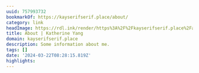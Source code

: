 ```yaml
---
uuid: 757993732
bookmarkOf: https://kayserifserif.place/about/
category: link
headImage: https://rdl.ink/render/https%3A%2F%2Fkayserifserif.place%2Fabout%2F
title: About | Katherine Yang
domain: kayserifserif.place
description: Some information about me.
tags: []
date: '2024-03-22T08:28:15.819Z'
highlights: 
---
```



